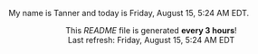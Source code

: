 My name is Tanner and today is Friday, August 15, 5:24 AM EDT.

<p align="center">This <i>README</i> file is generated <b>every 3 hours</b>!</br>Last refresh: Friday, August 15, 5:24 AM EDT<br /></p>

